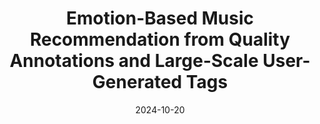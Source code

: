 ---
# Documentation: https://wowchemy.com/docs/managing-content/

title: 'Emotion-Based Music Recommendation from Quality Annotations and Large-Scale User-Generated Tags'
subtitle: ''
summary: ''
authors:
- Marta Moscati
- Hannah Strauß
- Peer-Ole Jacobsen
- Andreas Peintner
- Eva Zangerle
- Marcel Zentner
- Markus Schedl
tags: []
categories: []
date: '2024-10-20'
lastmod: 2021-02-20T08:38:33+02:00
featured: false
draft: false

# Featured image
# To use, add an image named `featured.jpg/png` to your page's folder.
# Focal points: Smart, Center, TopLeft, Top, TopRight, Left, Right, BottomLeft, Bottom, BottomRight.
image:
  caption: ''
  focal_point: ''
  preview_only: false

# Projects (optional).
#   Associate this post with one or more of your projects.
#   Simply enter your project's folder or file name without extension.
#   E.g. `projects = ["internal-project"]` references `content/project/deep-learning/index.md`.
#   Otherwise, set `projects = []`.
projects: []
publishDate: '2024-10-20T06:38:33.705018Z'
publication_types:
- '1'
abstract: ''
publication: '*Proceedings of the 32nd ACM Conference on User Modeling, Adaptation and Personalization*'
url_pdf: https://dl.acm.org/doi/10.1145/3627043.3659540
links:
- name: Link
  url: https://dl.acm.org/doi/10.1145/3627043.3659540
---
